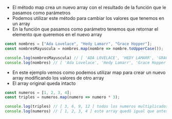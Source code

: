 * El método map crea un nuevo array con el resultado de la función que le pasamos como parámetros
* Podemos utilizar este método para cambiar los valores que tenemos en un array
* En la función que pasamos como parámetro tenemos que retornar el elemento que queremos en el nuevo array

```js
const nombres = ["Ada Lovelace", "Hedy Lamarr", "Grace Hopper"];
const nombresMayuscula = nombres.map(nombre => nombre.toUpperCase());

console.log(nombresMayuscula) // [ 'ADA LOVELACE', 'HEDY LAMARR', 'GRACE HOPPER' ] Todos en mayúscula
console.log(nombres) // [ 'Ada Lovelace', 'Hedy Lamarr', 'Grace Hopper' ] Este array quedó igual que antes
```

* En este ejemplo vemos como podemos utilizar map para crear un nuevo array modificando los valores de otro array
* El array original queda intacto

```js
const numeros = [1, 2, 3, 4];
const triples = numeros.map(numero => numero * 3);

console.log(triples) // [ 3, 6, 9, 12 ] todos los numeros multiplicados por 3
console.log(numeros) // [ 1, 2, 3, 4 ] este array quedó igual que antes
```